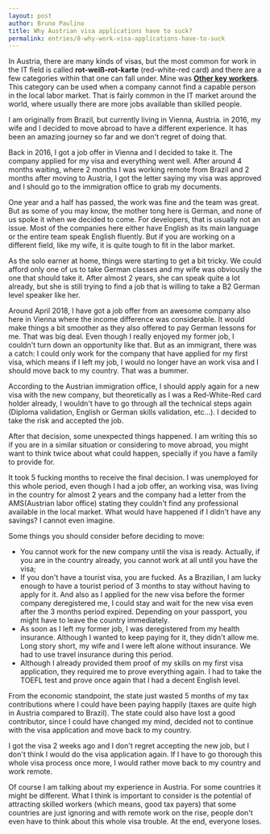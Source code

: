 ```yaml
---
layout: post
author: Bruno Paulino
title: Why Austrian visa applications have to suck?
permalink: entries/8-why-work-visa-applications-have-to-suck
---
```


In Austria, there are many kinds of visas, but the most common for work in the IT field is called **rot-weiß-rot-karte** (red-white-red card) and there are a few categories within that one can fall under. Mine was [**Other key workers**](https://www.migration.gv.at/en/types-of-immigration/permanent-immigration/other-key-workers/). This category can be used when a company cannot find a capable person in the local labor market. That is fairly common in the IT market around the world, where usually there are more jobs available than skilled people. 

I am originally from Brazil, but currently living in Vienna, Austria. in 2016, my wife and I decided to move abroad to have a different experience. It has been an amazing journey so far and we don't regret of doing that.

Back in 2016, I got a job offer in Vienna and I decided to take it. The company applied for my visa and everything went well. After around 4 months waiting, where 2 months I was working remote from Brazil and 2 months after moving to Austria, I got the letter saying my visa was approved and I should go to the immigration office to grab my documents.

One year and a half has passed, the work was fine and the team was great. But as some of you may know, the mother tong here is German, and none of us spoke it when we decided to come. For developers, that is usually not an issue. Most of the companies here either have English as its main language or the entire team speak English fluently. But if you are working on a different field, like my wife, it is quite tough to fit in the labor market. 

As the solo earner at home, things were starting to get a bit tricky. We could afford only one of us to take German classes and my wife was obviously the one that should take it. After almost 2 years, she can speak quite a lot already, but she is still trying to find a job that is willing to take a B2 German level speaker like her.

Around April 2018, I have got a job offer from an awesome company also here in Vienna where the income difference was considerable. It would make things a bit smoother as they also offered to pay German lessons for me. That was big deal. Even though I really enjoyed my former job, I couldn't turn down an opportunity like that. But as an immigrant, there was a catch: I could only work for the company that have applied for my first visa, which means if I left my job, I would no longer have an work visa and I should move back to my country. That was a bummer. 

According to the Austrian immigration office, I should apply again for a new visa with the new company, but theoretically as I was a Red-White-Red card holder already, I wouldn't have to go through all the technical steps again (Diploma validation, English or German skills validation, etc...). I decided to take the risk and accepted the job.

After that decision, some unexpected things happened. I am writing this so if you are in a similar situation or considering to move abroad, you might want to think twice about what could happen, specially if you have a family to provide for.

It took 5 fucking months to receive the final decision. I was unemployed for this whole period, even though I had a job offer, an working visa, was living in the country for almost 2 years and the company had a letter from the AMS(Austrian labor office) stating they couldn't find any professional available in the local market. What would have happened if I didn't have any savings? I cannot even imagine.

Some things you should consider before deciding to move:

- You cannot work for the new company until the visa is ready. Actually, if you are in the country already, you cannot work at all until you have the visa;
- If you don't have a tourist visa, you are fucked. As a Brazilian, I am lucky enough to have a tourist period of 3 months to stay without having to apply for it. And also as I applied for the new visa before the former company deregistered me, I could stay and wait for the new visa even after the 3 months period expired. Depending on your passport, you might have to leave the country immediately.
- As soon as I left my former job, I was deregistered from my health insurance. Although I wanted to keep paying for it, they didn't allow me. Long story short, my wife and I were left alone without insurance. We had to use travel insurance during this period.
- Although I already provided them proof of my skills on my first visa application, they required me to prove everything again. I had to take the TOEFL test and prove once again that I had a decent English level.

From the economic standpoint, the state just wasted 5 months of my tax contributions where I could have been paying happily (taxes are quite high in Austria compared to Brazil). The state could also have lost a good contributor, since I could have changed my mind, decided not to continue with the visa application and move back to my country.

I got the visa 2 weeks ago and I don't regret accepting the new job, but I don't think I would do the visa application again. If I have to go thorough this whole visa process once more, I would rather move back to my country and work remote.

Of course I am talking about my experience in Austria. For some countries it might be different. What I think is important to consider is the potential of attracting skilled workers (which means, good tax payers) that some countries are just ignoring and with remote work on the rise, people don't even have to think about this whole visa trouble. 
At the end, everyone loses.  